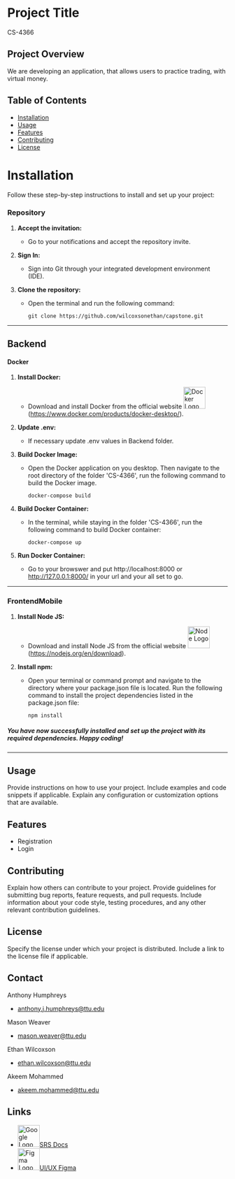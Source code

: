 # Project Title

CS-4366

## Project Overview

We are developing an application, that allows users to practice trading, with virtual money.

## Table of Contents

- [Installation](#installation)
- [Usage](#usage)
- [Features](#features)
- [Contributing](#contributing)
- [License](#license)

# Installation

Follow these step-by-step instructions to install and set up your project:

### Repository

1. **Accept the invitation:**

   - Go to your notifications and accept the repository invite.

2. **Sign In:**

   - Sign into Git through your integrated development environment (IDE).

3. **Clone the repository:**
   - Open the terminal and run the following command:
     ```
     git clone https://github.com/wilcoxsonethan/capstone.git
     ```

---

## Backend

#### Docker

1. **Install Docker:**

   - Download and install Docker from the official website <img src="https://www.docker.com/wp-content/uploads/2022/03/vertical-logo-monochromatic.png" alt="Docker Logo" width="50"/>(https://www.docker.com/products/docker-desktop/).

2. **Update .env:**

   - If necessary update .env values in Backend folder.

3. **Build Docker Image:**
   - Open the Docker application on you desktop. Then navigate to the root directory of the folder 'CS-4366', run the following command to build the Docker image.
     ```
     docker-compose build
     ```
4. **Build Docker Container:**
   - In the terminal, while staying in the folder 'CS-4366', run the following command to build Docker container:
     ```
     docker-compose up
     ```
5. **Run Docker Container:**
   - Go to your browswer and put http://localhost:8000 or http://127.0.0.1:8000/ in your url and your all set to go.


---

### FrontendMobile

1. **Install Node JS:**

   - Download and install Node JS from the official website <img src="https://upload.wikimedia.org/wikipedia/commons/thumb/d/d9/Node.js_logo.svg/2560px-Node.js_logo.svg.png" alt="Node Logo" width="50"/> (https://nodejs.org/en/download).

2. **Install npm:**
   - Open your terminal or command prompt and navigate to the directory where your package.json file is located. Run the following command to install the project dependencies listed in the package.json file:
     ```
     npm install
     ```

##### You have now successfully installed and set up the project with its required dependencies. Happy coding!

---

## Usage

Provide instructions on how to use your project. Include examples and code snippets if applicable. Explain any configuration or customization options that are available.

## Features

- Registration
- Login

## Contributing

Explain how others can contribute to your project. Provide guidelines for submitting bug reports, feature requests, and pull requests. Include information about your code style, testing procedures, and any other relevant contribution guidelines.

## License

Specify the license under which your project is distributed. Include a link to the license file if applicable.

## Contact
Anthony Humphreys
- anthony.j.humphreys@ttu.edu

Mason Weaver
- mason.weaver@ttu.edu

Ethan Wilcoxson
- ethan.wilcoxson@ttu.edu

Akeem Mohammed
- akeem.mohammed@ttu.edu


## Links

- <img src="https://cdn-icons-png.flaticon.com/512/5968/5968517.png" alt="Google Logo" width="50"/>[SRS Docs](https://docs.google.com/document/d/186xzn5aaJwDDPEja_z0jfcJbAy0yTiYRcdzv19_IqtE/edit)
- <img src="https://upload.wikimedia.org/wikipedia/commons/a/ad/Figma-1-logo.png" alt="Figma Logo" width="50"/>[UI/UX Figma](https://www.figma.com/file/q06ojDSwbAXetcZ4fXMLKZ/CS-4366?type=design&node-id=0-1&mode=design&t=BSmTqzWeZAesWNLN-0)
